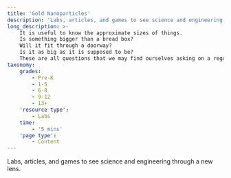 ```yaml
---
title: 'Gold Nanoparticles'
description: 'Labs, articles, and games to see science and engineering through a new lens.'
long_description: >-
    It is useful to know the approximate sizes of things.
    Is something bigger than a bread box?
    Will it fit through a doorway?
    Is it as big as it is supposed to be?
    These are all questions that we may find ourselves asking on a regular basis.
taxonomy:
    grades:
        - Pre-K
        - 1-5
        - 6-8
        - 9-12
        - 13+
    'resource type':
        - Labs
    time:
        - '5 mins'
    'page type':
        - Content
---
```


Labs, articles, and games to see science and engineering through a new lens.
